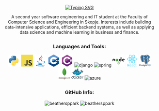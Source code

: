 <p align="center"><a href="https://git.io/typing-svg"><img src="https://readme-typing-svg.demolab.com?font=Fira+Code&duration=4500&pause=1000&color=47F7A0&vCenter=true&width=475&height=25&lines=Hey+there+%F0%9F%91%8B+Welcome+to+Petar's+GitHub!" alt="Typing SVG" /></a></p>
<p align="center">A second year software engineering and IT student at the Faculty of Computer Science and Engineering in Skopje. Interests include building data-intensive applications, efficient backend systems, as well as applying data science and machine learning in business and finance.</p>

<h2></h2>

<h3 align="center">Languages and Tools:</h3>

<p align="center">
  <img src="https://raw.githubusercontent.com/devicons/devicon/master/icons/python/python-original.svg" alt="python" width="40" height="40"/>
  <img src="https://raw.githubusercontent.com/devicons/devicon/master/icons/javascript/javascript-original.svg" alt="javascript" width="40" height="40"/>
  <img src="https://raw.githubusercontent.com/devicons/devicon/master/icons/java/java-original.svg" alt="java" width="40" height="40"/>
  <img src="https://raw.githubusercontent.com/devicons/devicon/master/icons/cplusplus/cplusplus-original.svg" alt="cplusplus" width="40" height="40"/>
  <img src="https://raw.githubusercontent.com/devicons/devicon/master/icons/csharp/csharp-original.svg" alt="csharp" width="40" height="40"/>
  <img src="https://cdn.worldvectorlogo.com/logos/django.svg" alt="django" width="40" height="40"/>
  <img src="https://www.vectorlogo.zone/logos/springio/springio-icon.svg" alt="spring" width="40" height="40"/>
  <img src="https://raw.githubusercontent.com/devicons/devicon/master/icons/nodejs/nodejs-original-wordmark.svg" alt="nodejs" width="40" height="40"/>
  <img src="https://raw.githubusercontent.com/devicons/devicon/master/icons/react/react-original-wordmark.svg" alt="react" width="40" height="40"/>
  <img src="https://raw.githubusercontent.com/devicons/devicon/master/icons/postgresql/postgresql-original-wordmark.svg" alt="postgresql" width="40" height="40"/>
  <img src="https://raw.githubusercontent.com/devicons/devicon/master/icons/mongodb/mongodb-original-wordmark.svg" alt="mongodb" width="40" height="40"/>
  <img src="https://raw.githubusercontent.com/devicons/devicon/master/icons/docker/docker-original-wordmark.svg" alt="docker" width="40" height="40"/>
  <img src="https://www.vectorlogo.zone/logos/microsoft_azure/microsoft_azure-icon.svg" alt="azure" width="40" height="40"/>
</p>

<h2></h2>

<h3 align="center">GitHub Info:</h3>
<p align="center">
  <img align="center" src="https://github-readme-stats.vercel.app/api/top-langs/?username=BeatHerSppark&theme=gotham&hide_border=false&include_all_commits=true&count_private=false&layout=compact" alt="beathersppark" height="150" />
  <img align="center" src="https://nirzak-streak-stats.vercel.app/?user=BeatHerSppark&theme=gotham&hide_border=false" alt="beathersppark" height="150" />
</p>
